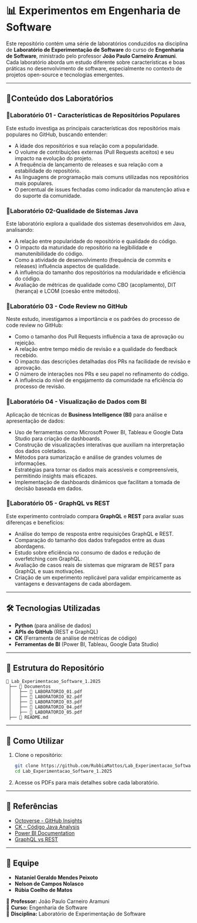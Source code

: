 # 📊 Experimentos em Engenharia de Software

Este repositório contém uma série de laboratórios conduzidos na disciplina de **Laboratório de Experimentação de Software** do curso de **Engenharia de Software**, ministrado pelo professor **João Paulo Carneiro Aramuni**. Cada laboratório aborda um estudo diferente sobre características e boas práticas no desenvolvimento de software, especialmente no contexto de projetos open-source e tecnologias emergentes.

---

## 📌Conteúdo dos Laboratórios

### 🔹Laboratório 01 - Características de Repositórios Populares
Este estudo investiga as principais características dos repositórios mais populares no GitHub, buscando entender:
- A idade dos repositórios e sua relação com a popularidade.
- O volume de contribuições externas (Pull Requests aceitos) e seu impacto na evolução do projeto.
- A frequência de lançamento de releases e sua relação com a estabilidade do repositório.
- As linguagens de programação mais comuns utilizadas nos repositórios mais populares.
- O percentual de issues fechadas como indicador da manutenção ativa e do suporte da comunidade.

### 🔹Laboratório 02-Qualidade de Sistemas Java
Este laboratório explora a qualidade dos sistemas desenvolvidos em Java, analisando:
- A relação entre popularidade do repositório e qualidade do código.
- O impacto da maturidade do repositório na legibilidade e manutenibilidade do código.
- Como a atividade de desenvolvimento (frequência de commits e releases) influência aspectos de qualidade.
- A influência do tamanho dos repositórios na modularidade e eficiência do código.
- Avaliação de métricas de qualidade como CBO (acoplamento), DIT (herança) e LCOM (coesão entre métodos).

### 🔹Laboratório 03 - Code Review no GitHub
Neste estudo, investigamos a importância e os padrões do processo de code review no GitHub:
- Como o tamanho dos Pull Requests influência a taxa de aprovação ou rejeição.
- A relação entre tempo médio de revisão e a qualidade do feedback recebido.
- O impacto das descrições detalhadas dos PRs na facilidade de revisão e aprovação.
- O número de interações nos PRs e seu papel no refinamento do código.
- A influência do nível de engajamento da comunidade na eficiência do processo de revisão.

### 🔹Laboratório 04 - Visualização de Dados com BI
Aplicação de técnicas de **Business Intelligence (BI)** para análise e apresentação de dados:
- Uso de ferramentas como Microsoft Power BI, Tableau e Google Data Studio para criação de dashboards.
- Construção de visualizações interativas que auxiliam na interpretação dos dados coletados.
- Métodos para sumarização e análise de grandes volumes de informações.
- Estratégias para tornar os dados mais acessíveis e compreensíveis, permitindo insights mais eficazes.
- Implementação de dashboards dinâmicos que facilitam a tomada de decisão baseada em dados.

### 🔹Laboratório 05 - GraphQL vs REST
Este experimento controlado compara **GraphQL** e **REST** para avaliar suas diferenças e benefícios:
- Análise do tempo de resposta entre requisições GraphQL e REST.
- Comparação do tamanho dos dados trafegados entre as duas abordagens.
- Estudo sobre eficiência no consumo de dados e redução de overfetching com GraphQL.
- Avaliação de casos reais de sistemas que migraram de REST para GraphQL e suas motivações.
- Criação de um experimento replicável para validar empiricamente as vantagens e desvantagens de cada abordagem.

---

## 🛠️ Tecnologias Utilizadas
- **Python** (para análise de dados)
- **APIs do GitHub** (REST e GraphQL)
- **CK** (Ferramenta de análise de métricas de código)
- **Ferramentas de BI** (Power BI, Tableau, Google Data Studio)

---

## 📂 Estrutura do Repositório
```
📂 Lab_Experimentacao_Software_1.2025
 ├── 📂 Documentos
 │   ├── 📄 LABORATORIO_01.pdf
 │   ├── 📄 LABORATORIO_02.pdf
 │   ├── 📄 LABORATORIO_03.pdf
 │   ├── 📄 LABORATORIO_04.pdf
 │   ├── 📄 LABORATORIO_05.pdf
 ├── 📜 README.md
```

---

## 🚀 Como Utilizar
1. Clone o repositório:
   ```sh
   git clone https://github.com/RubbiaMattos/Lab_Experimentacao_Software_1.2025.git
   cd Lab_Experimentacao_Software_1.2025
   ```
2. Acesse os PDFs para mais detalhes sobre cada laboratório.

---

## 📖 Referências
- [Octoverse - GitHub Insights](https://octoverse.github.com/)
- [CK - Código Java Analysis](https://github.com/mauricioaniche/ck)
- [Power BI Documentation](https://docs.microsoft.com/en-us/power-bi/fundamentals/service-get-started)
- [GraphQL vs REST](https://graphql.org/learn/)

---

## 👥 Equipe
- **Nataniel Geraldo Mendes Peixoto**  
- **Nelson de Campos Nolasco**  
- **Rúbia Coelho de Matos**  

📌 **Professor:** João Paulo Carneiro Aramuni  
📌 **Curso:** Engenharia de Software  
📌 **Disciplina:** Laboratório de Experimentação de Software  
